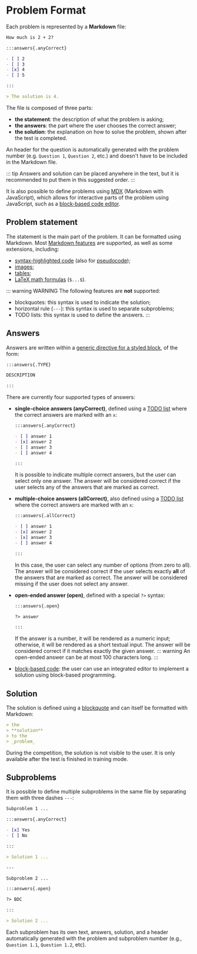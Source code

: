 # Problem Format

Each problem is represented by a **Markdown** file:

```md
How much is 2 + 2?

:::answers{.anyCorrect}

- [ ] 2
- [ ] 3
- [x] 4
- [ ] 5

:::

> The solution is 4.
```

The file is composed of three parts:

- **the statement**: the description of what the problem is asking;
- **the answers**: the part where the user chooses the correct answer;
- **the solution**: the explanation on how to solve the problem, shown after the test is completed.

An header for the question is automatically generated with the problem number (e.g. `Question 1`, `Question 2`, etc.) and doesn't have to be included in the Markdown file.

::: tip
Answers and solution can be placed anywhere in the text, but it is recommended to put them in this suggested order.
:::

It is also possible to define problems using [MDX](https://mdxjs.com/) (Markdown with JavaScript), which allows for interactive parts of the problem using JavaScript, such as a [block-based code editor](./blockly).

## Problem statement

The statement is the main part of the problem. It can be formatted using Markdown. Most [Markdown features](https://www.markdownguide.org/basic-syntax/) are supported, as well as some extensions, including:

- [syntax-highlighted code](https://www.markdownguide.org/extended-syntax/#syntax-highlighting) (also for [pseudocode](./pseudocode.svg));
- [images](./images);
- [tables](https://www.markdownguide.org/extended-syntax/#tables);
- [LaTeX math formulas](https://en.wikibooks.org/wiki/LaTeX/Mathematics) (`$...$`).

::: warning WARNING
The following features are **not** supported:

- blockquotes: this syntax is used to indicate the solution;
- horizontal rule (`---`): this syntax is used to separate subproblems;
- TODO lists: this syntax is used to define the answers.
:::

## Answers

Answers are written within a [generic directive for a styled block](https://github.com/remarkjs/remark-directive?tab=readme-ov-file#example-styled-blocks), of the form:

  ```md
  :::answers{.TYPE}

  DESCRIPTION

  :::
  ```

There are currently four supported types of answers:

- **single-choice answers (anyCorrect)**, defined using a [TODO list](https://www.markdownguide.org/extended-syntax/#task-lists) where the correct answers are marked with an `x`:
  ```md
  :::answers{.anyCorrect}

  - [ ] answer 1
  - [x] answer 2
  - [ ] answer 3
  - [ ] answer 4

  :::
  ```
  It is possible to indicate multiple correct answers, but the user can select only one answer. The answer will be considered correct if the user selects any of the answers that are marked as correct.

- **multiple-choice answers (allCorrect)**, also defined using a [TODO list](https://www.markdownguide.org/extended-syntax/#task-lists) where the correct answers are marked with an `x`:
  ```md
  :::answers{.allCorrect}

  - [ ] answer 1
  - [x] answer 2
  - [x] answer 3
  - [ ] answer 4

  :::
  ```
  In this case, the user can select any number of options (from zero to all). The answer will be considered correct if the user selects exactly **all** of the answers that are marked as correct. The answer will be considered missing if the user does not select any answer.

- **open-ended answer (open)**, defined with a special `?>` syntax:
  ```md
  :::answers{.open}

  ?> answer

  :::
  ```
  If the answer is a number, it will be rendered as a numeric input; otherwise, it will be rendered as a short textual input. The answer will be considered correct if it matches exactly the given answer.
  ::: warning
  An open-ended answer can be at most 100 characters long.
  :::

- [block-based code](./blockly): the user can use an integrated editor to implement a solution using block-based programming.

## Solution

The solution is defined using a [blockquote](https://www.markdownguide.org/basic-syntax/#blockquotes-1) and can itself be formatted with Markdown:

```md
> the
> **solution**
> to the
> _problem_
```

During the competition, the solution is not visible to the user. It is only available after the test is finished in training mode.

## Subproblems

It is possible to define multiple subproblems in the same file by separating them with three dashes `---`:

```md
Subproblem 1 ...

:::answers{.anyCorrect}

- [x] Yes
- [ ] No

:::

> Solution 1 ...

---

Subproblem 2 ...

:::answers{.open}

?> BDC

:::

> Solution 2 ...
```

Each subproblem has its own text, answers, solution, and a header automatically generated with the problem and subproblem number (e.g., `Question 1.1`, `Question 1.2`, etc).
